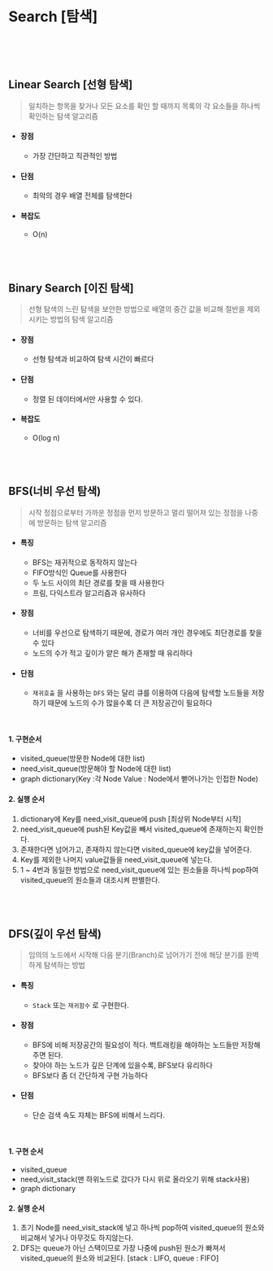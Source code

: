 # Search [탐색]
<br><br><br>

## Linear Search [선형 탐색]
> 일치하는 항목을 찾거나 모든 요소를 확인 할 때까지 목록의 각 요소들을 하나씩 확인하는 탐색 알고리즘

- #### 장점
    - 가장 간단하고 직관적인 방법
- #### 단점
    - 최악의 경우 배열 전체를 탐색한다
- #### 복잡도
    - O(n)
<br><br><br><br>

## Binary Search [이진 탐색]
> 선형 탐색의 느린 탐색을 보안한 방법으로 배열의 중간 값을 비교해 절반을 제외 시키는 방법의 탐색 알고리즘

- #### 장점
    - 선형 탐색과 비교하여 탐색 시간이 빠르다
- #### 단점
    - 정렬 된 데이터에서만 사용할 수 있다.

- #### 복잡도
    - O(log n)
<br><br><br><br>

## BFS(너비 우선 탐색)
> 시작 정점으로부터 가까운 정점을 먼저 방문하고 멀리 떨어져 있는 정점을 나중에 방문하는 탐색 알고리즘

- #### 특징
    - BFS는 재귀적으로 동작하지 않는다
    - FIFO방식인 Queue를 사용한다
    - 두 노드 사이의 최단 경로를 찾을 때 사용한다
    - 프림, 다익스트라 알고리즘과 유사하다
- #### 장점
    - 너비를 우선으로 탐색하기 때문에, 경로가 여러 개인 경우에도 최단경로를 찾을 수 있다
    - 노드의 수가 적고 깊이가 얕은 해가 존재할 때 유리하다
- #### 단점
    - `재귀호출` 을 사용하는 `DFS` 와는 달리 큐를 이용하여 다음에 탐색할 노드들을 저장하기 때문에 노드의 수가 많을수록 더 큰 저장공간이 필요하다
<br>

#### 1. 구현순서
- visited_queue(방문한 Node에 대한 list)
- need_visit_queue(방문해야 할 Node에 대한 list)
- graph dictionary(Key :각 Node Value : Node에서 뻗어나가는 인접한 Node)

#### 2. 실행 순서
1. dictionary에 Key를 need_visit_queue에 push [최상위 Node부터 시작]
2. need_visit_queue에 push된 Key값을 빼서 visited_queue에 존재하는지 확인한다.
3. 존재한다면 넘어가고, 존재하지 않는다면 visited_queue에 key값을 넣어준다.
4. Key를 제외한 나머지 value값들을 need_visit_queue에 넣는다.
5. 1 ~ 4번과 동일한 방법으로 need_visit_queue에 있는 원소들을 하나씩 pop하여 visited_queue의 원소들과 대조시켜 판별한다.
<br><br><br><br>




## DFS(깊이 우선 탐색)
> 임의의 노드에서 시작해 다음 분기(Branch)로 넘어가기 전에 해당 분기를 완벽하게 탐색하는 방법

- #### 특징
    - `Stack` 또는 `재귀함수` 로 구현한다.

- #### 장점
    - BFS에 비해 저장공간의 필요성이 적다. 백트래킹을 해야하는 노드들만 저장해주면 된다.
    - 찾아야 하는 노드가 깊은 단계에 있을수록, BFS보다 유리하다
    - BFS보다 좀 더 간단하게 구현 가능하다

- #### 단점
    - 단순 검색 속도 자체는 BFS에 비해서 느리다. 
<br>

#### 1. 구현 순서
- visited_queue
- need_visit_stack(맨 하위노드로 갔다가 다시 위로 올라오기 위해 stack사용)
- graph dictionary
  
#### 2. 실행 순서
1. 초기 Node를 need_visit_stack에 넣고 하나씩 pop하여 visited_queue의 원소와 비교해서 넣거나 아무것도 하지않는다.
2. DFS는 queue가 아닌 스택이므로 가장 나중에 push된 원소가 빠져서 visited_queue의 원소와 비교된다. [stack : LIFO, queue : FIFO]
